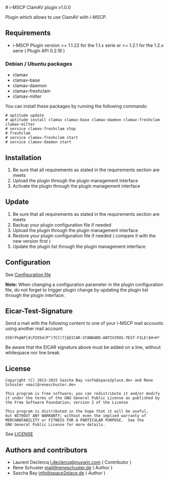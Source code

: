 # i-MSCP ClamAV plugin v1.0.0

Plugin which allows to use ClamAV with i-MSCP.

## Requirements

* i-MSCP Plugin version >= 1.1.22 for the 1.1.x serie or >= 1.2.1 for the 1.2.x serie ( Plugin API 0.2.16 )

### Debian / Ubuntu packages

* clamav
* clamav-base
* clamav-daemon
* clamav-freshclam
* clamav-milter

You can install these packages by running the following commands:

```
# aptitude update
# aptitude install clamav clamav-base clamav-daemon clamav-freshclam clamav-milter
# service clamav-freshclam stop
# freshclam
# service clamav-freshclam start
# service clamav-daemon start
```

## Installation

1. Be sure that all requirements as stated in the requirements section are meets
2. Upload the plugin through the plugin management interface
3. Activate the plugin through the plugin management interface

## Update

1. Be sure that all requirements as stated in the requirements section are meets
2. Backup your plugin configuration file if needed
3. Upload the plugin through the plugin management interface
4. Restore your plugin configuration file if needed ( compare it with the new version first )
5. Update the plugin list through the plugin management interface

## Configuration

See [Configuration file](../ClamAV/config.php)

**Note:** When changing a configuration parameter in the plugin configuration file, do not forget to trigger plugin
change by updating the plugin list through the plugin interface.

## Eicar-Test-Signature

Send a mail with the following content to one of your i-MSCP mail accounts using another mail account:

```
X5O!P%@AP[4\PZX54(P^)7CC)7}$EICAR-STANDARD-ANTIVIRUS-TEST-FILE!$H+H*
```

Be aware that the EICAR signature above must be added on a line, without whitespace nor line break.

## License

```
Copyright (C) 2013-2015 Sascha Bay <info@space2place.de> and Rene Schuster <mail@reneschuster.de>

This program is free software; you can redistribute it and/or modify
it under the terms of the GNU General Public License as published by
the Free Software Foundation; version 2 of the License

This program is distributed in the hope that it will be useful,
but WITHOUT ANY WARRANTY; without even the implied warranty of
MERCHANTABILITY or FITNESS FOR A PARTICULAR PURPOSE.  See the
GNU General Public License for more details.
```

See [LICENSE](LICENSE)

## Authors and contributors

* Laurent Declercq <l.declercq@nuxwin.com> ( Contributor )
* Rene Schuster <mail@reneschuster.de> ( Author )
* Sascha Bay <info@space2place.de> ( Author )
